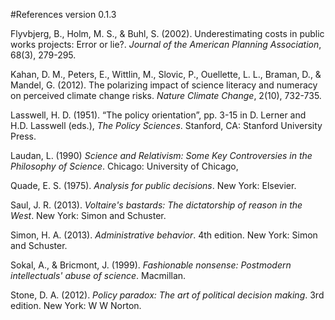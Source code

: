 #References
version 0.1.3

Flyvbjerg, B., Holm, M. S., & Buhl, S. (2002). Underestimating costs in public works projects: Error or lie?. _Journal of the American Planning Association_, 68(3), 279-295.

Kahan, D. M., Peters, E., Wittlin, M., Slovic, P., Ouellette, L. L., Braman, D., & Mandel, G. (2012). The polarizing impact of science literacy and numeracy on perceived climate change risks. _Nature Climate Change_, 2(10), 732-735.

Lasswell, H. D. (1951). “The policy orientation”, pp. 3-15 in D. Lerner and H.D. Lasswell (eds.), _The Policy Sciences_. Stanford, CA: Stanford University Press.

Laudan, L. (1990) _Science and Relativism: Some Key Controversies in the Philosophy of Science_. Chicago: University of Chicago,

Quade, E. S. (1975). _Analysis for public decisions_. New York: Elsevier.

Saul, J. R. (2013). _Voltaire's bastards: The dictatorship of reason in the West_. New York: Simon and Schuster.

Simon, H. A. (2013). _Administrative behavior_. 4th edition. New York: Simon and Schuster.

Sokal, A., & Bricmont, J. (1999). _Fashionable nonsense: Postmodern intellectuals' abuse of science_. Macmillan.

Stone, D. A. (2012). _Policy paradox: The art of political decision making_. 3rd edition. New York: W W Norton.
